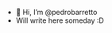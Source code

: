 - 👋 Hi, I’m @pedrobarretto
- Will write here someday :D

<!---
pedrobarretto/pedrobarretto is a ✨ special ✨ repository because its `README.md` (this file) appears on your GitHub profile.
You can click the Preview link to take a look at your changes.
--->
